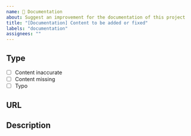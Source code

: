 ```yaml
---
name: 📖 Documentation
about: Suggest an improvement for the documentation of this project
title: "[Documentation] Content to be added or fixed"
labels: "documentation"
assignees: ""
---
```


## Type

* [ ] Content inaccurate
* [ ] Content missing
* [ ] Typo

## URL
<!-- URL to the code we did not clearly describe or the document page where the content is inaccurate -->

## Description
<!-- A clear and concise description of what content should be added or fixed -->
